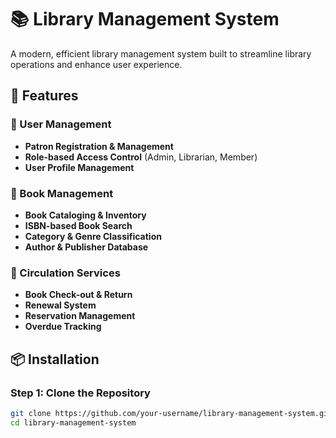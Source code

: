 # 📚 Library Management System

A modern, efficient library management system built to streamline library operations and enhance user experience.

## 🚀 Features

### 👥 User Management
- **Patron Registration & Management**
- **Role-based Access Control** (Admin, Librarian, Member)
- **User Profile Management**

### 📖 Book Management
- **Book Cataloging & Inventory**
- **ISBN-based Book Search**
- **Category & Genre Classification**
- **Author & Publisher Database**

### 🔄 Circulation Services
- **Book Check-out & Return**
- **Renewal System**
- **Reservation Management**
- **Overdue Tracking**



## 📦 Installation

### Step 1: Clone the Repository
```bash
git clone https://github.com/your-username/library-management-system.git
cd library-management-system